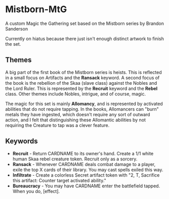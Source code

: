 # Mistborn-MtG
A custom Magic the Gathering set based on the Mistborn series by Brandon Sanderson

Currently on hiatus because there just isn't enough distinct artwork to finish the set.

## Themes

A big part of the first book of the Mistborn series is heists. This is reflected in a small focus on Artifacts and the **Ransack** keyword. A second focus of the book is the rebellion of the Skaa (slave class) against the Nobles and the Lord Ruler. This is represented by the **Recruit** keyword and the **Rebel** class. Other themes include Nobles, intrigue, and of course, magic.

The magic for this set is mainly **Allomancy**, and is represented by activated abilities that do not require tapping. In the books, Allomancers can "burn" metals they have ingested, which doesn't require any sort of outward action, and I felt that distinguishing these Allomantic abilities by not requiring the Creature to tap was a clever feature.

## Keywords

* **Recruit** - Return CARDNAME to its owner's hand. Create a 1/1 white human Skaa rebel creature token. Recruit only as a sorcery.
* **Ransack** - Whenever CARDNAME deals combat damage to a player, exile the top X cards of their library. You may cast spells exiled this way.
* **Infiltrate** - Create a colorless Secret artifact token with "2, T, Sacrifice this artifact: Counter target activated ability."
* **Bureaucracy** - You may have CARDNAME enter the battlefield tapped. When you do, [effect].